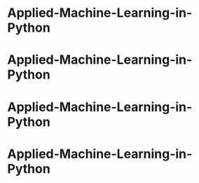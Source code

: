 # Applied-Machine-Learning-in-Python
# Applied-Machine-Learning-in-Python
# Applied-Machine-Learning-in-Python
# Applied-Machine-Learning-in-Python

